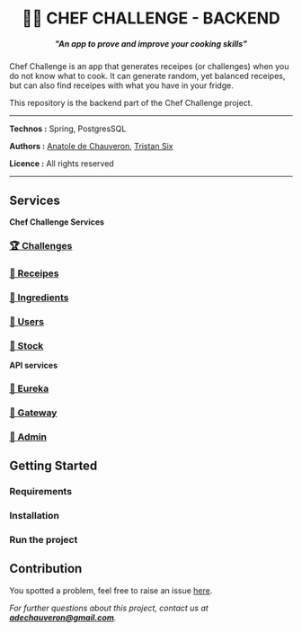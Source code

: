 <h1 align="center">🧑‍🍳 CHEF CHALLENGE - BACKEND</h1>

_<h5 align="center">"An app to prove and improve your cooking skills"</h5>_

Chef Challenge is an app that generates receipes (or challenges) when you do not know what to cook. It can generate random, yet balanced receipes, but can also find receipes with what you have in your fridge.

This repository is the backend part of the Chef Challenge project.

___

**Technos :** Spring, PostgresSQL

**Authors :** [Anatole de Chauveron](https://github.com/Anatole-DC), [Tristan Six](https://github.com/Tarskan)

**Licence :** All rights reserved

___

## Services

**Chef Challenge Services**

### [🏆 Challenges](challenges)

### [📙 Receipes](receipes)

### [🥕 Ingredients](ingredients)

### [👥 Users](users)

### [🍱 Stock](stock)

**API services**

### [🔎 Eureka](eureka)

### [🚪 Gateway](gateway)

### [👮 Admin](admin)

## Getting Started

### Requirements

### Installation

### Run the project

## Contribution

You spotted a problem, feel free to raise an issue [here](https://github.com/cybe-m1/chef_challenge/issues).

_For further questions about this project, contact us at **adechauveron@gmail.com**._